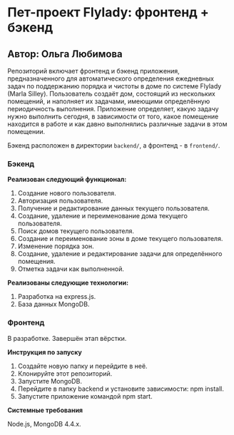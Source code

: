 # **Пет-проект Flylady: фронтенд + бэкенд**

## Автор: Ольга Любимова

Репозиторий включает фронтенд и бэкенд приложения, предназначенного для автоматического определения ежедневных задач по поддержанию порядка и чистоты в доме по системе Flylady (Marla Silley). Пользователь создаёт дом, состоящий из нескольких помещений, и наполняет их задачами, имеющими определённую периодичность выполнения. Приложение определяет, какую задачу нужно выполнить сегодня, в зависимости от того, какое помещение находится в работе и как давно выполнялись различные задачи в этом помещении.

Бэкенд расположен в директории `backend/`, а фронтенд - в `frontend/`.

### Бэкенд

**Реализован следующий функционал:**

1. Создание нового пользователя.
2. Авторизация пользователя.
3. Получение и редактирование данных текущего пользователя.
4. Создание, удаление и переименование дома текущего пользователя.
5. Поиск домов текущего пользователя.
6. Создание и переименование зоны в доме текущего пользователя.
7. Изменение порядка зон.
8. Создание, удаление и редактирование задачи для определённого помещения.
9. Отметка задачи как выполненной.

**Реализованы следующие технологии:**

1. Разработка на express.js.
2. База данных MongoDB.

### Фронтенд

В разработке. Завершён этап вёрстки.

<!--**Реализован следующий функционал:**

1. Загрузка начальных карточек и информации о пользователе с сервера.
2. Открытие фотографий для просмотра.
3. Редактирование информации о пользователе: открытие и закрытие формы, отправка данных на сервер.
4. Изменение аватара пользователя: открытие и закрытие формы, отправка данных на сервер.
5. Добавление новых карточек: открытие и закрытие формы, отправка данных на сервер.
6. Добавление и снятие лайков карточкам, обновление счётчика лайков.
7. Удаление карточек, загруженных пользователем.
8. Регистрация на сайте.
9. Авторизация на сайте.

**Реализованы следующие технологии:**

1. Флексбокс-вёрстка.
2. Грид-вёрстка.
3. Адаптивная вёрстка с использованием медиазапросов:

- страница свёрстана под два макета: 320px, 1280px;
- реализовано плавное сжатие и расширение элементов между точками перелома;
- использованы отзывчивые шрифты;

4. Анимация: прозрачность при наведении мыши, плавное появление и исчезновение попапов.
5. Локальное подключение шрифта (Inter) и его сглаживание.
6. Создание проекта с помощью библиотеки React.
7. Взаимодействие с сервером: отправка запросов методом GET, POST, PATCH, DELETE.
8. Маршрутизация с защитой маршрутов, доступных только авторизованным пользователям.
9. Сохранение токена в локальном хранилище.

**Используемые языки: HTML, CSS, JavaScript, JSX.**-->

**Инструкция по запуску**

1. Создайте новую папку и перейдите в неё.
2. Клонируйте этот репозиторий.
3. Запустите MongoDB.
4. Перейдите в папку backend и установите зависимости: npm install.
5. Запустите приложение командой npm start.
<!--6. Перейдите в папку frontend и установите зависимости: npm install.
6. Для сборки выполните следующие команды:

- npm run build
- npm install -g serve
- serve -s build

8. В браузере откройте ссылку: http://localhost:3000/.-->

**Системные требования**

Node.js, MongoDB 4.4.x.
